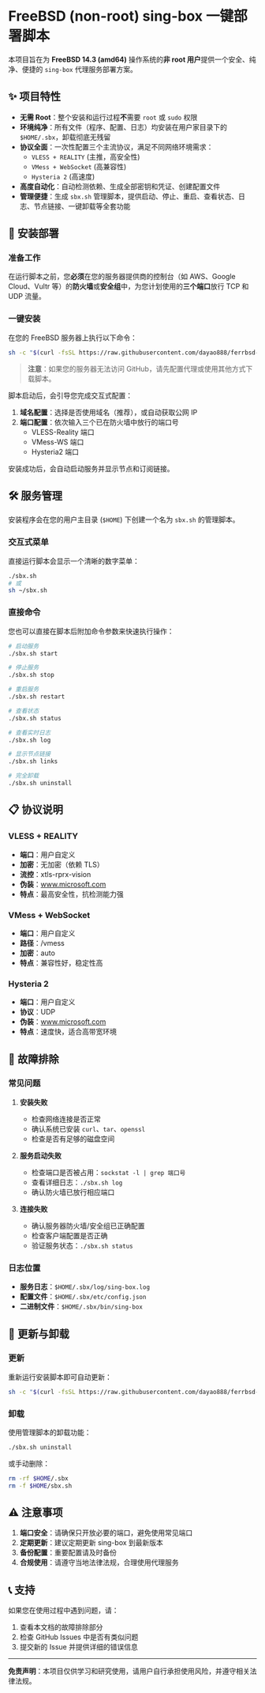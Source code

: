# FreeBSD (non-root) sing-box 一键部署脚本

本项目旨在为 **FreeBSD 14.3 (amd64)** 操作系统的**非 root 用户**提供一个安全、纯净、便捷的 `sing-box` 代理服务部署方案。

## ✨ 项目特性

- **无需 Root**：整个安装和运行过程**不**需要 `root` 或 `sudo` 权限
- **环境纯净**：所有文件（程序、配置、日志）均安装在用户家目录下的 `$HOME/.sbx`，卸载彻底无残留
- **协议全面**：一次性配置三个主流协议，满足不同网络环境需求：
    - `VLESS + REALITY` (主推，高安全性)
    - `VMess + WebSocket` (高兼容性)
    - `Hysteria 2` (高速度)
- **高度自动化**：自动检测依赖、生成全部密钥和凭证、创建配置文件
- **管理便捷**：生成 `sbx.sh` 管理脚本，提供启动、停止、重启、查看状态、日志、节点链接、一键卸载等全套功能

## 🚀 安装部署

### 准备工作

在运行脚本之前，您**必须**在您的服务器提供商的控制台（如 AWS、Google Cloud、Vultr 等）的**防火墙**或**安全组**中，为您计划使用的**三个端口**放行 TCP 和 UDP 流量。

### 一键安装

在您的 FreeBSD 服务器上执行以下命令：

```bash
sh -c "$(curl -fsSL https://raw.githubusercontent.com/dayao888/ferrbsd-sbx/main/install.sh)"
```

> **注意**：如果您的服务器无法访问 GitHub，请先配置代理或使用其他方式下载脚本。

脚本启动后，会引导您完成交互式配置：

1. **域名配置**：选择是否使用域名（推荐），或自动获取公网 IP
2. **端口配置**：依次输入三个已在防火墙中放行的端口号
   - VLESS-Reality 端口
   - VMess-WS 端口
   - Hysteria2 端口

安装成功后，会自动启动服务并显示节点和订阅链接。

## 🛠️ 服务管理

安装程序会在您的用户主目录 (`$HOME`) 下创建一个名为 `sbx.sh` 的管理脚本。

### 交互式菜单

直接运行脚本会显示一个清晰的数字菜单：

```bash
./sbx.sh
# 或
sh ~/sbx.sh
```

### 直接命令

您也可以直接在脚本后附加命令参数来快速执行操作：

```bash
# 启动服务
./sbx.sh start

# 停止服务
./sbx.sh stop

# 重启服务
./sbx.sh restart

# 查看状态
./sbx.sh status

# 查看实时日志
./sbx.sh log

# 显示节点链接
./sbx.sh links

# 完全卸载
./sbx.sh uninstall
```

## 📋 协议说明

### VLESS + REALITY
- **端口**：用户自定义
- **加密**：无加密（依赖 TLS）
- **流控**：xtls-rprx-vision
- **伪装**：www.microsoft.com
- **特点**：最高安全性，抗检测能力强

### VMess + WebSocket
- **端口**：用户自定义
- **路径**：/vmess
- **加密**：auto
- **特点**：兼容性好，稳定性高

### Hysteria 2
- **端口**：用户自定义
- **协议**：UDP
- **伪装**：www.microsoft.com
- **特点**：速度快，适合高带宽环境

## 🔧 故障排除

### 常见问题

1. **安装失败**
   - 检查网络连接是否正常
   - 确认系统已安装 `curl`、`tar`、`openssl`
   - 检查是否有足够的磁盘空间

2. **服务启动失败**
   - 检查端口是否被占用：`sockstat -l | grep 端口号`
   - 查看详细日志：`./sbx.sh log`
   - 确认防火墙已放行相应端口

3. **连接失败**
   - 确认服务器防火墙/安全组已正确配置
   - 检查客户端配置是否正确
   - 验证服务状态：`./sbx.sh status`

### 日志位置

- **服务日志**：`$HOME/.sbx/log/sing-box.log`
- **配置文件**：`$HOME/.sbx/etc/config.json`
- **二进制文件**：`$HOME/.sbx/bin/sing-box`

## 📝 更新与卸载

### 更新

重新运行安装脚本即可自动更新：

```bash
sh -c "$(curl -fsSL https://raw.githubusercontent.com/dayao888/ferrbsd-sbx/main/install.sh)"
```

### 卸载

使用管理脚本的卸载功能：

```bash
./sbx.sh uninstall
```

或手动删除：

```bash
rm -rf $HOME/.sbx
rm -f $HOME/sbx.sh
```

## ⚠️ 注意事项

1. **端口安全**：请确保只开放必要的端口，避免使用常见端口
2. **定期更新**：建议定期更新 sing-box 到最新版本
3. **备份配置**：重要配置请及时备份
4. **合规使用**：请遵守当地法律法规，合理使用代理服务

## 📞 支持

如果您在使用过程中遇到问题，请：

1. 查看本文档的故障排除部分
2. 检查 GitHub Issues 中是否有类似问题
3. 提交新的 Issue 并提供详细的错误信息

---

**免责声明**：本项目仅供学习和研究使用，请用户自行承担使用风险，并遵守相关法律法规。
